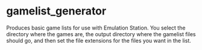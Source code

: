 # gamelist_generator
Produces basic game lists for use with Emulation Station.
You select the directory where the games are, the output directory where the gamelist files should go, and then set the file extensions for the files you want in the list.   
